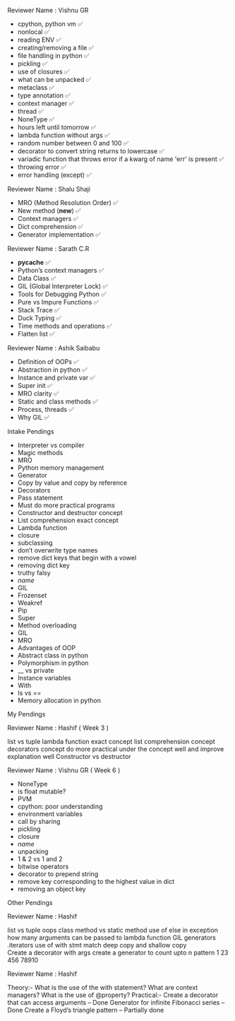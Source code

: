 Reviewer Name : Vishnu GR

- cpython, python vm ✅
- nonlocal ✅
- reading ENV ✅
- creating/removing a file ✅
- file handling in python ✅
- pickling ✅
- use of closures ✅
- what can be unpacked ✅
- metaclass ✅
- type annotation ✅
- context manager ✅
- thread ✅
- NoneType ✅
- hours left until tomorrow ✅
- lambda function without args ✅
- random number between 0 and 100 ✅
- decorator to convert string returns to lowercase ✅
- variadic function that throws error if a kwarg of name 'err' is present ✅
- throwing error ✅
- error handling (except) ✅

Reviewer Name : Shalu Shaji

- MRO (Method Resolution Order) ✅
- New method (__new__) ✅
- Context managers ✅
- Dict comprehension ✅
- Generator implementation ✅

Reviewer Name : Sarath C.R

- __pycache__ ✅
- Python’s context managers ✅
- Data Class ✅
- GIL (Global Interpreter Lock) ✅
- Tools for Debugging Python ✅
- Pure vs Impure Functions ✅
- Stack Trace ✅
- Duck Typing ✅
- Time methods and operations ✅
- Flatten list ✅

Reviewer Name : Ashik Saibabu

- Definition of OOPs ✅
- Abstraction in python ✅
- Instance and private var ✅
- Super init ✅
- MRO clarity ✅
- Static and class methods ✅
- Process, threads ✅
- Why GIL ✅

Intake Pendings

- Interpreter vs compiler
- Magic methods
- MRO
- Python memory management
- Generator
- Copy by value and copy by reference
- Decorators
- Pass statement
- Must do more practical programs
- Constructor and destructor concept
- List comprehension exact concept
- Lambda function
- closure
- subclassing
- don’t overwrite type names
- remove dict keys that begin with a vowel
- removing dict key
- truthy falsy
- _name_
- GIL
- Frozenset
- Weakref
- Pip
- Super
- Method overloading
- GIL
- MRO
- Advantages of OOP
- Abstract class in python
- Polymorphism in python
- __ vs private
- Instance variables
- With
- Is vs ==
- Memory allocation in python

My Pendings 

Reviewer Name : Hashif ( Week 3 )

list vs tuple
lambda function exact concept
list comprehension concept
decorators concept
do more practical
under the concept well and improve explanation well
Constructor vs destructor

Reviewer Name : Vishnu GR  ( Week 6 )

- NoneType
- is float mutable?
- PVM
- cpython: poor understanding
- environment variables
- call by sharing
- pickling 
- closure
- _name_
- unpacking
- 1 & 2 vs 1 and 2
- bitwise operators
- decorator to prepend string
- remove key corresponding to the highest value in dict
- removing an object key


Other Pendings

Reviewer Name : Hashif

list vs tuple
oops
class method vs static method
use of else in exception
how many arguments can be passed to lambda function
GIL 
generators
.iterators
use of with stmt 
match
deep copy and shallow copy  
Create a decorator with args
create a generator to count upto n
pattern
1
23
456
78910


Reviewer Name : Hashif

Theory:-
What is the use of the with statement?
What are context managers?
What is the use of @property?
Practical:-
Create a decorator that can access arguments –  Done
Generator for infinite Fibonacci series –  Done
Create a Floyd’s triangle pattern –  Partially done
